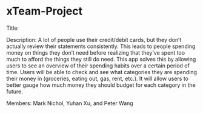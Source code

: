 # xTeam-Project

Title: 

Description: A lot of people use their credit/debit cards, but they don’t actually review their statements consistently. This leads to people spending money on things they don’t need before realizing that they’ve spent too much to afford the things they still do need. This app solves this by allowing users to see an overview of their spending habits over a certain period of time. Users will be able to check and see what categories they are spending their money in (groceries, eating out, gas, rent, etc.). It will allow users to better gauge how much money they should budget for each category in the future. 

Members: Mark Nichol, Yuhan Xu, and Peter Wang
